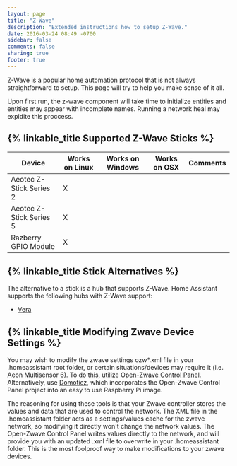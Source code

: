 ```yaml
---
layout: page
title: "Z-Wave"
description: "Extended instructions how to setup Z-Wave."
date: 2016-03-24 08:49 -0700
sidebar: false
comments: false
sharing: true
footer: true
---
```


Z-Wave is a popular home automation protocol that is not always straightforward to setup. This page will try to help you make sense of it all.

<p class='note'>
Upon first run, the z-wave component will take time to initialize entities and entities may appear with incomplete names. Running a network heal may expidite this proccess.
</p>

## {% linkable_title Supported Z-Wave Sticks %}

| Device                  | Works on Linux | Works on Windows | Works on OSX | Comments  |
|-------------------------|----------------|------------------|--------------|-----------|
| Aeotec Z-Stick Series 2 | X              |                  |              |           |
| Aeotec Z-Stick Series 5 | X              |                  |              |           |
| Razberry GPIO Module    | X              |                  |              |           |


## {% linkable_title Stick Alternatives %}

The alternative to a stick is a hub that supports Z-Wave. Home Assistant supports the following hubs with Z-Wave support:

 - [Vera](/components/vera/)


## {% linkable_title Modifying Zwave Device Settings %}
You may wish to modify the zwave settings ozw*.xml file in your .homeassistant root folder, or certain situations/devices may require it (i.e. Aeon Multisensor 6). To do this, utilize [Open-Zwave Control Panel](https://github.com/OpenZWave/open-zwave-control-panel). Alternatively, use [Domoticz](https://www.domoticz.com/), which incorporates the Open-Zwave Control Panel project into an easy to use Raspberry Pi image. 

The reasoning for using these tools is that your Zwave controller stores the values and data that are used to control the network. The XML file in the .homeassistant folder acts as a settings/values cache for the zwave network, so modifying it directly won't change the network values. The Open-Zwave Control Panel writes values directly to the network, and will provide you with an updated .xml file to overwrite in your .homeassistant folder. This is the most foolproof way to make modifications to your zwave devices.
